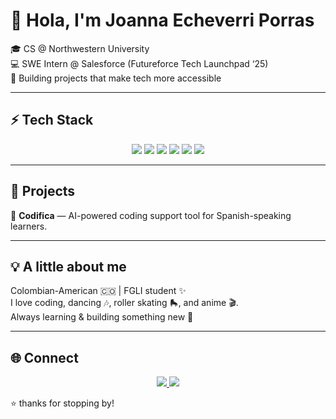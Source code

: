 # 👋 Hola, I'm Joanna Echeverri Porras

🎓 CS @ Northwestern University  
💻 SWE Intern @ Salesforce (Futureforce Tech Launchpad ‘25)  
🌟 Building projects that make tech more accessible  

---

## ⚡ Tech Stack  
<p align="center">
  <img src="https://img.shields.io/badge/JavaScript-darkgoldenrod?style=flat&logo=javascript" />
  <img src="https://img.shields.io/badge/Python-blue?style=flat&logo=python" />
  <img src="https://img.shields.io/badge/Java-orange?style=flat&logo=java" />
  <img src="https://img.shields.io/badge/React-61DAFB?style=flat&logo=react" />
  <img src="https://img.shields.io/badge/Node.js-green?style=flat&logo=node.js" />
  <img src="https://img.shields.io/badge/PostgreSQL-blue?style=flat&logo=postgresql" />
</p>

---

## 🚀 Projects  
🔹 **Codifica** — AI-powered coding support tool for Spanish-speaking learners.  

---

## 💡 A little about me  
Colombian-American 🇨🇴 | FGLI student ✨  
I love coding, dancing 🎶, roller skating 🛼, and anime 🎬.  
Always learning & building something new 💜  

---

## 🌐 Connect  
<p align="center">
  <a href="https://www.linkedin.com/in/joanna-ep/">
    <img src="https://img.shields.io/badge/LinkedIn-blue?style=flat&logo=linkedin" />
  </a>
  <a href="mailto:joannaecheverrip@gmail.com">
    <img src="https://img.shields.io/badge/Email-red?style=flat&logo=gmail" />
  </a>
</p>


⭐ thanks for stopping by!

<!--
**joannae05/joannae05** is a ✨ _special_ ✨ repository because its `README.md` (this file) appears on your GitHub profile.

Here are some ideas to get you started:

- 🔭 I’m currently working on ...
- 🌱 I’m currently learning ...
- 👯 I’m looking to collaborate on ...
- 🤔 I’m looking for help with ...
- 💬 Ask me about ...
- 📫 How to reach me: ...
- 😄 Pronouns: ...
- ⚡ Fun fact: ...
-->
